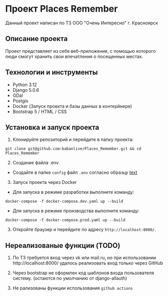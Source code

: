 # Проект Places Remember

Данный проект написан по ТЗ ООО "Очень Интересно" г. Красноярск

## Описание проекта

Проект представляет из себя веб-приложение, с помощью которого люди смогут хранить свои впечатления о посещенных местах.

## Технологии и инструменты

- Python 3.12
- Django 5.0.6
- GDal
- Postgis
- Docker (Запуск проекта и базы данных в контерйнере)
- Bootstrap 5 / HTML / CSS


## Установка и запуск проекта

1. Клонируйте репозиторий и перейдите в папку проекта:
```shell
git clone git@github.com:babanlive/Places_Remember.git && cd Places_Remember
```

2. Создание файла .env
- Создайте в папке `config` файл `.env` согласно образцу [text](config/.env.example)

3. Запуск проекта через Docker
- Для запуска в режиме разработки выполните команду:
```shell
docker-compose -f docker-compose.dev.yaml up --build
```

- Для запуска в режиме производства выполните команду:
```shell
docker-compose -f docker-compose.prod.yaml up --build
```

3. Откройте браузер и перейдите по адресу `http://localhost:8000/`.

## Нереализованые функции (TODO)

1. По ТЗ требуется вход через vk или mail.ru, но при использовании http://localhost:8000/ удалось реализовать вход только через GitHub

2. Через bootstrap не оформлен код шаблонов входа пользователя систему. (остаются по умолчанию от django-allauth)

3. Не рализованы функции использования `github actions`
